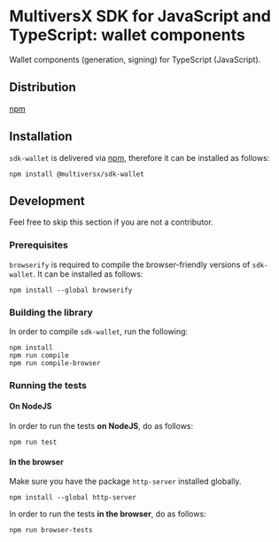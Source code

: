 # MultiversX SDK for JavaScript and TypeScript: wallet components

Wallet components (generation, signing) for TypeScript (JavaScript). 

## Distribution

[npm](https://www.npmjs.com/package/@multiversx/sdk-wallet)

## Installation

`sdk-wallet` is delivered via [npm](https://www.npmjs.com/package/@multiversx/sdk-wallet), therefore it can be installed as follows:

```
npm install @multiversx/sdk-wallet
```

## Development

Feel free to skip this section if you are not a contributor.

### Prerequisites

`browserify` is required to compile the browser-friendly versions of `sdk-wallet`. It can be installed as follows:

```
npm install --global browserify
```

### Building the library

In order to compile `sdk-wallet`, run the following:

```
npm install
npm run compile
npm run compile-browser
```

### Running the tests

#### On NodeJS

In order to run the tests **on NodeJS**, do as follows:

```
npm run test
```

#### In the browser

Make sure you have the package `http-server` installed globally.

```
npm install --global http-server
```

In order to run the tests **in the browser**, do as follows:

```
npm run browser-tests
```
